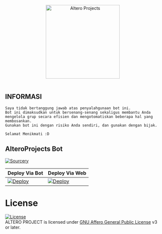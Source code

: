 <p align="center">
   <a href="https://github.com/vckyou/GeezProjects"><img src="https://telegra.ph//file/2178f3294bb1b72d38b77.png" alt="Altero Projects" width=240px></a>
   <br>
   <br>
</p>

## INFORMASI

```
Saya tidak bertanggung jawab atas penyalahgunaan bot ini.
Bot ini dimaksudkan untuk bersenang-senang sekaligus membantu Anda
mengelola grup secara efisien dan mengotomatiskan beberapa hal yang membosankan.
Gunakan bot ini dengan risiko Anda sendiri, dan gunakan dengan bijak.

Selamat Menikmati :D
```

## AlteroProjects Bot

[![Sourcery](https://img.shields.io/badge/Sourcery-enabled-brightgreen)](https://sourcery.ai)

|Deploy Via Bot|  Deploy Via Web|
|--|--|
| [![Deploy](https://www.herokucdn.com/deploy/button.svg)](https://telegram.dog/XTZ_HerokuBot?start=dmNreW91L0dlZXpQcm9qZWN0cyBtYXN0ZXI) | [![Deploy](https://www.herokucdn.com/deploy/button.svg)](https://dashboard.heroku.com/new?template=https://github.com/Pionn45/alteroin)

# License
[![License](https://www.gnu.org/graphics/agplv3-155x51.png)](LICENSE)   
ALTERO PROJECT is licensed under [GNU Affero General Public License](https://www.gnu.org/licenses/agpl-3.0.en.html) v3 or later.
